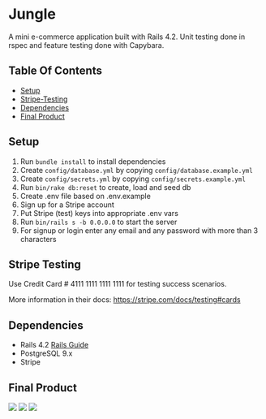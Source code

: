 # Jungle

A mini e-commerce application built with Rails 4.2. Unit testing done in rspec and feature testing done with Capybara.

## Table Of Contents

  - [Setup](#Setup)
  - [Stripe-Testing](#stripe-testing)
  - [Dependencies](#dependencies)
  - [Final Product](#final-product)


## Setup

1. Run `bundle install` to install dependencies
2. Create `config/database.yml` by copying `config/database.example.yml`
3. Create `config/secrets.yml` by copying `config/secrets.example.yml`
4. Run `bin/rake db:reset` to create, load and seed db
5. Create .env file based on .env.example
6. Sign up for a Stripe account
7. Put Stripe (test) keys into appropriate .env vars
8. Run `bin/rails s -b 0.0.0.0` to start the server
9. For signup or login enter any email and any password with more than 3 characters

## Stripe Testing

Use Credit Card # 4111 1111 1111 1111 for testing success scenarios.

More information in their docs: <https://stripe.com/docs/testing#cards>

## Dependencies

* Rails 4.2 [Rails Guide](http://guides.rubyonrails.org/v4.2/)
* PostgreSQL 9.x
* Stripe

## Final Product
 ![ ](#)
  ![ ](#)
  ![ ](#)